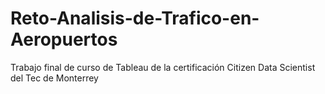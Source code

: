 # Reto-Analisis-de-Trafico-en-Aeropuertos
Trabajo final de curso de Tableau de la certificación Citizen Data Scientist del Tec de Monterrey
